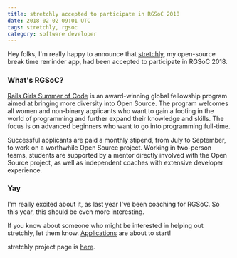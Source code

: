 ```yaml
---
title: stretchly accepted to participate in RGSoC 2018
date: 2018-02-02 09:01 UTC
tags: stretchly, rgsoc
category: software developer
---
```


Hey folks, I'm really happy to announce that [stretchly](https://hovancik.net/stretchly), my open-source break time reminder app, had been accepted to participate
in RGSoC 2018.

### What's RGSoC?

[Rails Girls Summer of Code](https://railsgirlssummerofcode.org/) is an award-winning global fellowship program aimed at bringing more diversity into Open Source. The program welcomes all women and non-binary applicants who want to gain a footing in the world of programming and further expand their knowledge and skills. The focus is on advanced beginners who want to go into programming full-time.

Successful applicants are paid a monthly stipend, from July to September, to work on a worthwhile Open Source project. Working in two-person teams, students are supported by a mentor directly involved with the Open Source project, as well as independent coaches with extensive developer experience.

### Yay
I'm really excited about it, as last year I've been coaching for RGSoC. So this year, this should be even more interesting.

If you know about someone who might be interested in helping out stretchly, let them know. [Applications](https://railsgirlssummerofcode.org/students/application/) are about to start!

stretchly project page is [here](https://teams.railsgirlssummerofcode.org/projects/204-stretchly-break-time-reminder-app). 
